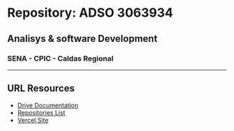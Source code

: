 # Repository: ADSO 3063934
## Analisys &amp; software Development
### SENA - CPIC - Caldas Regional
---
## URL Resources 
- [Drive Documentation](https://drive.google.com/drive/folders/1cUEOsM44rpspMfyWvY_YlnXlIm9uffej)
- [Repositories List](https://docs.google.com/spreadsheets/d/1M3B-qwrJN2wbeZmIBoA3r0hnP8yy4CKf2euV1oF61os/edit?usp=sharing)
- [Vercel Site](https://adso3063934-cdn3.vercel.app/)